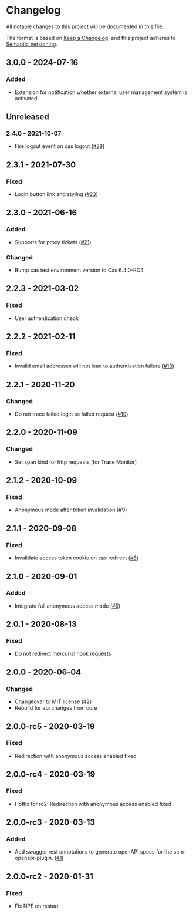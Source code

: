 # Changelog

All notable changes to this project will be documented in this file.

The format is based on [Keep a Changelog](https://keepachangelog.com/en/1.0.0/),
and this project adheres to [Semantic Versioning](https://semver.org/spec/v2.0.0.html).

## 3.0.0 - 2024-07-16
### Added
- Extension for notification whether external user management system is activated
 
## Unreleased
### 2.4.0 - 2021-10-07
- Fire logout event on cas logout ([#28](https://github.com/scm-manager/scm-cas-plugin/pull/28))

## 2.3.1 - 2021-07-30
### Fixed
- Login button link and styling ([#23](https://github.com/scm-manager/scm-cas-plugin/pull/23))

## 2.3.0 - 2021-06-16
### Added
- Supports for proxy tickets ([#21](https://github.com/scm-manager/scm-cas-plugin/pull/21))

### Changed
- Bump cas test environment version to Cas 6.4.0-RC4

## 2.2.3 - 2021-03-02
### Fixed
- User authentication check

## 2.2.2 - 2021-02-11
### Fixed
- Invalid email addresses will not lead to authentication failure ([#13](https://github.com/scm-manager/scm-cas-plugin/pull/13))

## 2.2.1 - 2020-11-20
### Changed
- Do not trace failed login as failed request ([#10](https://github.com/scm-manager/scm-cas-plugin/pull/10))

## 2.2.0 - 2020-11-09
### Changed
- Set span kind for http requests (for Trace Monitor)

## 2.1.2 - 2020-10-09
### Fixed
- Anonymous mode after token invalidation ([#9](ihttps://github.com/scm-manager/scm-cas-plugin/pull/9))

## 2.1.1 - 2020-09-08
### Fixed
- Invalidate access token cookie on cas redirect ([#8](https://github.com/scm-manager/scm-cas-plugin/pull/8))

## 2.1.0 - 2020-09-01
### Added
- Integrate full anonymous access mode ([#5](https://github.com/scm-manager/scm-cas-plugin/pull/5))

## 2.0.1 - 2020-08-13
### Fixed
- Do not redirect mercurial hook requests

## 2.0.0 - 2020-06-04
### Changed
- Changeover to MIT license ([#2](https://github.com/scm-manager/scm-cas-plugin/pull/2))
- Rebuild for api changes from core

## 2.0.0-rc5 - 2020-03-19
### Fixed
- Redirection with anonymous access enabled fixed

## 2.0.0-rc4 - 2020-03-19
### Fixed
- Hotfix for rc2: Redirection with anonymous access enabled fixed

## 2.0.0-rc3 - 2020-03-13
### Added
- Add swagger rest annotations to generate openAPI specs for the scm-openapi-plugin. ([#1](https://github.com/scm-manager/scm-cas-plugin/pull/1))

## 2.0.0-rc2 - 2020-01-31
### Fixed
- Fix NPE on restart

